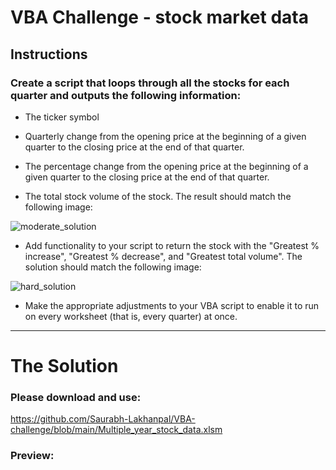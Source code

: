 # VBA Challenge - stock market data

## Instructions

### Create a script that loops through all the stocks for each quarter and outputs the following information:

* The ticker symbol

* Quarterly change from the opening price at the beginning of a given quarter to the closing price at the end of that quarter.

* The percentage change from the opening price at the beginning of a given quarter to the closing price at the end of that quarter.

* The total stock volume of the stock. The result should match the following image:

![moderate_solution](https://github.com/user-attachments/assets/6c909b64-df0b-4fb2-b22b-010a36270572)

* Add functionality to your script to return the stock with the "Greatest % increase", "Greatest % decrease", and "Greatest total volume". The solution should match the following image:

![hard_solution](https://github.com/user-attachments/assets/e216cf68-4a6b-4c5a-a495-5b8fcbc43ba3)

* Make the appropriate adjustments to your VBA script to enable it to run on every worksheet (that is, every quarter) at once.

---------------------------------------------------------------------------------------------------------------------------
# The Solution
### Please download and use: 
https://github.com/Saurabh-Lakhanpal/VBA-challenge/blob/main/Multiple_year_stock_data.xlsm
### Preview:
